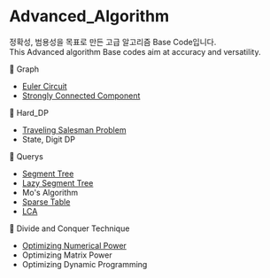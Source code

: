 # Advanced_Algorithm
정확성, 범용성을 목표로 만든 고급 알고리즘 Base Code입니다.  
This Advanced algorithm Base codes aim at accuracy and versatility.

📁 Graph
+  [Euler Circuit](https://github.com/ggyuchive/Advanced_Algorithm/blob/main/Graph/EulerCircuit.cpp)
+  [Strongly Connected Component](https://github.com/ggyuchive/Advanced_Algorithm/blob/main/Graph/SCC.cpp)


📁 Hard_DP
+  [Traveling Salesman Problem](https://github.com/ggyuchive/Advanced_Algorithm/blob/main/Hard_DP/TSP.cpp)
+  State, Digit DP


📁 Querys
+  [Segment Tree](https://github.com/ggyuchive/Advanced_Algorithm/blob/main/Query/Segtree.cpp)
+  [Lazy Segment Tree](https://github.com/ggyuchive/Advanced_Algorithm/blob/main/Query/LazySegtree.cpp)
+  Mo's Algorithm
+  [Sparse Table](https://github.com/ggyuchive/Advanced_Algorithm/blob/main/Query/SparseTree.cpp)
+  [LCA](https://github.com/ggyuchive/Advanced_Algorithm/blob/main/Query/LCA.cpp)


📁 Divide and Conquer Technique
+  [Optimizing Numerical Power](https://github.com/ggyuchive/Advanced_Algorithm/blob/main/DivideConquerTech/Fast_Power.cpp)
+  Optimizing Matrix Power
+  Optimizing Dynamic Programming
